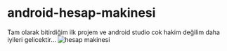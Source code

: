 # android-hesap-makinesi
Tam olarak bitirdiğim ilk projem ve android studio cok hakim değilim daha iyileri gelicektir...
![hesap makinesi](https://user-images.githubusercontent.com/54667635/226410513-72c6b04d-6ba2-4a83-999d-7ec3421dfab9.PNG)
